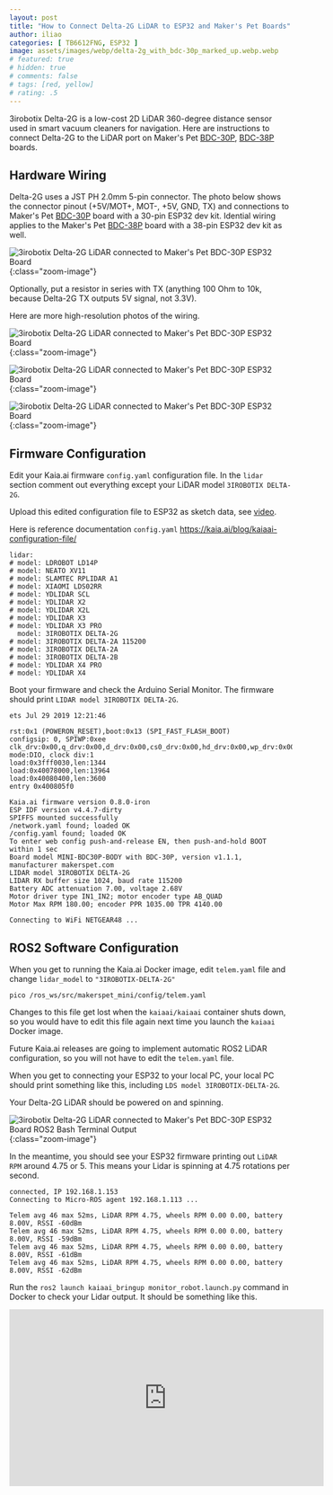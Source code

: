 ```yaml
---
layout: post
title: "How to Connect Delta-2G LiDAR to ESP32 and Maker's Pet Boards"
author: iliao
categories: [ TB6612FNG, ESP32 ]
image: assets/images/webp/delta-2g_with_bdc-30p_marked_up.webp.webp
# featured: true
# hidden: true
# comments: false
# tags: [red, yellow]
# rating: .5
---
```


3irobotix Delta-2G is a low-cost 2D LiDAR 360-degree distance sensor used in smart vacuum cleaners for navigation. Here are instructions to connect Delta-2G to the LiDAR port on Maker's Pet [BDC-30P](https://makerspet.com/store#!/Driver-Board-for-ESP32-DOIT-DevKit-V1-Brushed-DC-Motors-and-LiDAR/p/724227009), [BDC-38P](https://makerspet.com/store#!/Driver-Board-for-ESP32-DevKitC-V4-Brushed-DC-Motors-and-LiDAR/p/724216505) boards.

## Hardware Wiring

Delta-2G uses a JST PH 2.0mm 5-pin connector. The photo below shows the connector pinout (+5V/MOT+, MOT-, +5V, GND, TX) and connections to Maker's Pet [BDC-30P](https://makerspet.com/store#!/Driver-Board-for-ESP32-DOIT-DevKit-V1-Brushed-DC-Motors-and-LiDAR/p/724227009) board with a 30-pin ESP32 dev kit. Idential wiring applies to the Maker's Pet [BDC-38P](https://makerspet.com/store#!/Driver-Board-for-ESP32-DevKitC-V4-Brushed-DC-Motors-and-LiDAR/p/724216505) board with a 38-pin ESP32 dev kit as well.

![3irobotix Delta-2G LiDAR connected to Maker's Pet BDC-30P ESP32 Board](/assets/images/webp/delta-2g_with_bdc-30p_marked_up.webp '3irobotix Delta-2G LiDAR connected to Makers Pet BDC-30P ESP32 Board'){:class="zoom-image"}

Optionally, put a resistor in series with TX (anything 100 Ohm to 10k, because Delta-2G TX outputs 5V signal, not 3.3V).

Here are more high-resolution photos of the wiring.

![3irobotix Delta-2G LiDAR connected to Maker's Pet BDC-30P ESP32 Board](/assets/images/webp/Delta-2G-connected-to-BDC-30P.webp '3irobotix Delta-2G LiDAR connected to Makers Pet BDC-30P ESP32 Board'){:class="zoom-image"}

![3irobotix Delta-2G LiDAR connected to Maker's Pet BDC-30P ESP32 Board](/assets/images/webp/Delta-2G-connected-to-BDC-30P-3.webp '3irobotix Delta-2G LiDAR connected to Makers Pet BDC-30P ESP32 Board'){:class="zoom-image"}

![3irobotix Delta-2G LiDAR connected to Maker's Pet BDC-30P ESP32 Board](/assets/images/webp/Delta-2G-connected-to-BDC-30P-2.webp '3irobotix Delta-2G LiDAR connected to Makers Pet BDC-30P ESP32 Board'){:class="zoom-image"}


## Firmware Configuration

Edit your Kaia.ai firmware `config.yaml` configuration file. In the `lidar` section comment out everything except your LiDAR model `3IROBOTIX DELTA-2G`.

Upload this edited configuration file to ESP32 as sketch data, see [video](https://www.youtube.com/watch?v=tKfVU1n5TjA&list=PLOSXKDW70aR8uA1IFahSKVuk5ODDfjTZV&index=4).

Here is reference documentation `config.yaml` https://kaia.ai/blog/kaiaai-configuration-file/

```
lidar:
# model: LDROBOT LD14P
# model: NEATO XV11
# model: SLAMTEC RPLIDAR A1
# model: XIAOMI LDS02RR
# model: YDLIDAR SCL
# model: YDLIDAR X2
# model: YDLIDAR X2L
# model: YDLIDAR X3
# model: YDLIDAR X3 PRO
  model: 3IROBOTIX DELTA-2G
# model: 3IROBOTIX DELTA-2A 115200
# model: 3IROBOTIX DELTA-2A
# model: 3IROBOTIX DELTA-2B
# model: YDLIDAR X4 PRO
# model: YDLIDAR X4
```

Boot your firmware and check the Arduino Serial Monitor. The firmware should print `LIDAR model 3IROBOTIX DELTA-2G`.

```
ets Jul 29 2019 12:21:46

rst:0x1 (POWERON_RESET),boot:0x13 (SPI_FAST_FLASH_BOOT)
configsip: 0, SPIWP:0xee
clk_drv:0x00,q_drv:0x00,d_drv:0x00,cs0_drv:0x00,hd_drv:0x00,wp_drv:0x00
mode:DIO, clock div:1
load:0x3fff0030,len:1344
load:0x40078000,len:13964
load:0x40080400,len:3600
entry 0x400805f0

Kaia.ai firmware version 0.8.0-iron
ESP IDF version v4.4.7-dirty
SPIFFS mounted successfully
/network.yaml found; loaded OK
/config.yaml found; loaded OK
To enter web config push-and-release EN, then push-and-hold BOOT within 1 sec
Board model MINI-BDC30P-BODY with BDC-30P, version v1.1.1, manufacturer makerspet.com
LIDAR model 3IROBOTIX DELTA-2G
LIDAR RX buffer size 1024, baud rate 115200
Battery ADC attenuation 7.00, voltage 2.68V
Motor driver type IN1_IN2; motor encoder type AB_QUAD
Motor Max RPM 180.00; encoder PPR 1035.00 TPR 4140.00

Connecting to WiFi NETGEAR48 ... 
```

## ROS2 Software Configuration

When you get to running the Kaia.ai Docker image, edit `telem.yaml` file and change `lidar_model` to `"3IROBOTIX-DELTA-2G"`

```
pico /ros_ws/src/makerspet_mini/config/telem.yaml
```

Changes to this file get lost when the `kaiaai/kaiaai` container shuts down, so you would have to edit this file again next time you launch the `kaiaai` Docker image.

Future Kaia.ai releases are going to implement automatic ROS2 LiDAR configuration, so you will not have to edit the `telem.yaml` file.

When you get to connecting your ESP32 to your local PC, your local PC should print something like this, including `LDS model 3IROBOTIX-DELTA-2G`.

Your Delta-2G LiDAR should be powered on and spinning.

![3irobotix Delta-2G LiDAR connected to Maker's Pet BDC-30P ESP32 Board ROS2 Bash Terminal Output](/assets/images/powershell_delta-2g_connected.png '3irobotix Delta-2G LiDAR connected to Makers Pet BDC-30P ESP32 Board ROS2 Bash Terminal Output'){:class="zoom-image"}

In the meantime, you should see your ESP32 firmware printing out `LiDAR RPM` around 4.75 or 5. This means your Lidar is spinning at 4.75 rotations per second.

```
connected, IP 192.168.1.153
Connecting to Micro-ROS agent 192.168.1.113 ... 

Telem avg 46 max 52ms, LiDAR RPM 4.75, wheels RPM 0.00 0.00, battery 8.00V, RSSI -60dBm
Telem avg 46 max 52ms, LiDAR RPM 4.75, wheels RPM 0.00 0.00, battery 8.00V, RSSI -59dBm
Telem avg 46 max 52ms, LiDAR RPM 4.75, wheels RPM 0.00 0.00, battery 8.00V, RSSI -61dBm
Telem avg 46 max 52ms, LiDAR RPM 4.75, wheels RPM 0.00 0.00, battery 8.00V, RSSI -62dBm
```

Run the `ros2 launch kaiaai_bringup monitor_robot.launch.py` command in Docker to check your Lidar output. It should be something like this.

<div class="text-center">
<iframe width="560" height="315" src="https://www.youtube.com/embed/K2i_wee3JU8" title="YouTube video player" frameborder="0" allow="accelerometer; autoplay; clipboard-write; encrypted-media; gyroscope; picture-in-picture; web-share" allowfullscreen></iframe>
</div>
